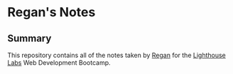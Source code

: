 # Regan's Notes

## Summary 

This repository contains all of the notes taken by [Regan](https://github.com/reganjs) for the [Lighthouse Labs](https://www.lighthouselabs.ca/) Web Development Bootcamp.